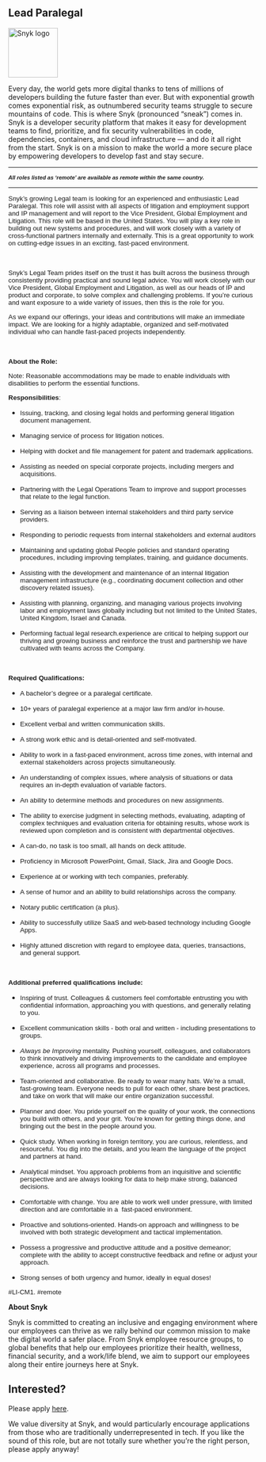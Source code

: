 Lead Paralegal
---

<img src="https://res.cloudinary.com/snyk/image/upload/v1537345894/press-kit/brand/logo-black.png" width="100" alt="Snyk logo" />

<div class="content-intro"><p><span style="font-weight: 400;">Every day, the world gets more digital thanks to tens of millions of developers building the future faster than ever. But with exponential growth comes exponential risk, as outnumbered security teams struggle to secure mountains of code. This is where Snyk (pronounced “sneak”) comes in. Snyk is a developer security platform that makes it easy for development teams to find, prioritize, and fix security vulnerabilities in code, dependencies, containers, and cloud infrastructure — and do it all right from the start. Snyk is on a mission to make the world a more secure place by empowering developers to develop fast and stay secure.</span></p></div><hr>
<p><span style="font-family: arial, helvetica, sans-serif; font-size: 10pt;"><em><strong><sub>All roles listed as ‘remote’ are available as remote within the same country.</sub></strong></em></span></p>
<hr>
<p><span style="font-family: arial, helvetica, sans-serif; font-size: 10pt;"><span style="font-weight: 400;">Snyk’s growing Legal team is looking for an experienced and enthusiastic Lead Paralegal. This role will assist with all aspects of litigation and employment support and IP management and will report to the Vice President, Global Employment and Litigation. This role will be based in the United States.</span><span style="font-weight: 400;"> You will play a key role in building out new systems and procedures, and will work closely with a variety of cross-functional partners internally and externally</span><span style="font-weight: 400;">. </span><span style="font-weight: 400;">This is a great opportunity to work on cutting-edge issues in an exciting, fast-paced environment.&nbsp;</span></span></p>
<p>&nbsp;</p>
<p><span style="font-family: arial, helvetica, sans-serif; font-size: 10pt;"><span style="font-weight: 400;">Snyk’s Legal Team prides itself on the trust it has built across the business through consistently providing practical and sound legal advice. You will work closely with our Vice President, Global Employment and Litigation, as well as our heads of IP and product </span><span style="font-weight: 400;">and corporate</span><span style="font-weight: 400;">, to solve complex and challenging problems. If you’re curious and want exposure to a wide variety of issues, then this is the role for you.&nbsp;</span></span></p>
<p><span style="font-weight: 400; font-family: arial, helvetica, sans-serif; font-size: 10pt;">As we expand our offerings, your ideas and contributions will make an immediate impact. We are looking for a highly adaptable, organized and self-motivated individual who can handle fast-paced projects independently.</span></p>
<p>&nbsp;</p>
<p><span style="font-family: arial, helvetica, sans-serif; font-size: 10pt;"><strong>About the Role:</strong></span></p>
<p><span style="font-weight: 400; font-family: arial, helvetica, sans-serif; font-size: 10pt;">Note: Reasonable accommodations may be made to enable individuals with disabilities to perform the essential functions.</span></p>
<p><span style="font-family: arial, helvetica, sans-serif; font-size: 10pt;"><strong>Responsibilities</strong><span style="font-weight: 400;">:</span></span></p>
<ul>
<li style="font-weight: 400;">
<p><span style="font-weight: 400; font-family: arial, helvetica, sans-serif; font-size: 10pt;">Issuing, tracking, and closing legal holds and performing general litigation document management.</span></p>
</li>
<li style="font-weight: 400;">
<p><span style="font-weight: 400; font-family: arial, helvetica, sans-serif; font-size: 10pt;">Managing service of process for litigation notices.</span></p>
</li>
<li style="font-weight: 400;">
<p><span style="font-weight: 400; font-family: arial, helvetica, sans-serif; font-size: 10pt;">Helping with docket and file management for patent and trademark applications.</span></p>
</li>
<li style="font-weight: 400;">
<p><span style="font-weight: 400; font-family: arial, helvetica, sans-serif; font-size: 10pt;">Assisting as needed on special corporate projects, including mergers and acquisitions.</span></p>
</li>
<li style="font-weight: 400;">
<p><span style="font-weight: 400; font-family: arial, helvetica, sans-serif; font-size: 10pt;">Partnering with the Legal Operations Team to improve and support processes that relate to the legal function.</span></p>
</li>
<li style="font-weight: 400;">
<p><span style="font-weight: 400; font-family: arial, helvetica, sans-serif; font-size: 10pt;">Serving as a liaison between internal stakeholders and third party service providers.</span></p>
</li>
</ul>
<ul>
<li style="font-weight: 400;">
<p><span style="font-weight: 400; font-family: arial, helvetica, sans-serif; font-size: 10pt;">Responding to periodic requests from internal stakeholders and external auditors</span></p>
</li>
<li style="font-weight: 400;">
<p><span style="font-weight: 400; font-family: arial, helvetica, sans-serif; font-size: 10pt;">Maintaining and updating global People policies and standard operating procedures, including improving templates, training, and guidance documents.</span></p>
</li>
<li style="font-weight: 400;">
<p><span style="font-weight: 400; font-family: arial, helvetica, sans-serif; font-size: 10pt;">Assisting with the development and maintenance of an internal litigation management infrastructure (e.g., coordinating document collection and other discovery related issues).</span></p>
</li>
<li style="font-weight: 400;">
<p><span style="font-weight: 400; font-family: arial, helvetica, sans-serif; font-size: 10pt;">Assisting with planning, organizing, and managing various projects involving labor and employment laws globally including but not limited to the United States, United Kingdom, Israel and Canada.</span></p>
</li>
<li style="font-weight: 400;">
<p><span style="font-weight: 400; font-family: arial, helvetica, sans-serif; font-size: 10pt;">Performing factual legal research.experience are critical to helping support our thriving and growing business and reinforce the trust and partnership we have cultivated with teams across the Company.</span></p>
</li>
</ul>
<p>&nbsp;</p>
<p><span style="font-family: arial, helvetica, sans-serif; font-size: 10pt;"><strong>Required Qualifications:</strong></span></p>
<ul>
<li style="font-weight: 400;">
<p><span style="font-weight: 400; font-family: arial, helvetica, sans-serif; font-size: 10pt;">A bachelor’s degree or a paralegal certificate.</span></p>
</li>
<li style="font-weight: 400;">
<p><span style="font-family: arial, helvetica, sans-serif; font-size: 10pt;"><span style="font-weight: 400;">10+ ye</span><span style="font-weight: 400;">ars of paralegal experience at a major law firm and/or in-house.</span></span></p>
</li>
<li style="font-weight: 400;">
<p><span style="font-weight: 400; font-family: arial, helvetica, sans-serif; font-size: 10pt;">Excellent verbal and written communication skills.</span></p>
</li>
<li style="font-weight: 400;">
<p><span style="font-weight: 400; font-family: arial, helvetica, sans-serif; font-size: 10pt;">A strong work ethic and is detail-oriented and self-motivated.</span></p>
</li>
<li style="font-weight: 400;">
<p><span style="font-weight: 400; font-family: arial, helvetica, sans-serif; font-size: 10pt;">Ability to work in a fast-paced environment, across time zones, with internal and external stakeholders across projects simultaneously.</span></p>
</li>
<li style="font-weight: 400;">
<p><span style="font-weight: 400; font-family: arial, helvetica, sans-serif; font-size: 10pt;">An understanding of complex issues, where analysis of situations or data requires an in-depth evaluation of variable factors.&nbsp;</span></p>
</li>
<li style="font-weight: 400;">
<p><span style="font-weight: 400; font-family: arial, helvetica, sans-serif; font-size: 10pt;">An ability to determine methods and procedures on new assignments.&nbsp;</span></p>
</li>
<li style="font-weight: 400;">
<p><span style="font-weight: 400; font-family: arial, helvetica, sans-serif; font-size: 10pt;">The ability to exercise judgment in selecting methods, evaluating, adapting of complex techniques and evaluation criteria for obtaining results, whose work is reviewed upon completion and is consistent with departmental objectives.</span></p>
</li>
<li style="font-weight: 400;">
<p><span style="font-weight: 400; font-family: arial, helvetica, sans-serif; font-size: 10pt;">A can-do, no task is too small, all hands on deck attitude.</span></p>
</li>
<li style="font-weight: 400;">
<p><span style="font-weight: 400; font-family: arial, helvetica, sans-serif; font-size: 10pt;">Proficiency in Microsoft PowerPoint, Gmail, Slack, Jira and Google Docs.</span></p>
</li>
<li style="font-weight: 400;">
<p><span style="font-weight: 400; font-family: arial, helvetica, sans-serif; font-size: 10pt;">Experience at or working with tech companies, preferably.</span></p>
</li>
<li style="font-weight: 400;">
<p><span style="font-weight: 400; font-family: arial, helvetica, sans-serif; font-size: 10pt;">A sense of humor and an ability to build relationships across the company.</span></p>
</li>
<li style="font-weight: 400;">
<p><span style="font-weight: 400; font-family: arial, helvetica, sans-serif; font-size: 10pt;">Notary public certification (a plus).</span></p>
</li>
<li style="font-weight: 400;">
<p><span style="font-weight: 400; font-family: arial, helvetica, sans-serif; font-size: 10pt;">Ability to successfully utilize SaaS and web-based technology including Google Apps.</span></p>
</li>
<li style="font-weight: 400;">
<p><span style="font-weight: 400; font-family: arial, helvetica, sans-serif; font-size: 10pt;">Highly attuned discretion with regard to employee data, queries, transactions, and general support.</span></p>
</li>
</ul>
<p>&nbsp;</p>
<p><span style="font-family: arial, helvetica, sans-serif; font-size: 10pt;"><strong>Additional preferred qualifications include:</strong></span></p>
<ul>
<li style="font-weight: 400;">
<p><span style="font-weight: 400; font-family: arial, helvetica, sans-serif; font-size: 10pt;">Inspiring of trust. Colleagues &amp; customers feel comfortable entrusting you with confidential information, approaching you with questions, and generally relating to you.</span></p>
</li>
<li style="font-weight: 400;">
<p><span style="font-weight: 400; font-family: arial, helvetica, sans-serif; font-size: 10pt;">Excellent communication skills - both oral and written - including presentations to groups.</span></p>
</li>
<li style="font-weight: 400;">
<p><span style="font-family: arial, helvetica, sans-serif; font-size: 10pt;"><em><span style="font-weight: 400;">Always be Improving</span></em><span style="font-weight: 400;"> mentality. Pushing yourself, colleagues, and collaborators to think innovatively and driving improvements to the candidate and employee experience, across all programs and processes.</span></span></p>
</li>
<li style="font-weight: 400;">
<p><span style="font-weight: 400; font-family: arial, helvetica, sans-serif; font-size: 10pt;">Team-oriented and collaborative. Be ready to wear many hats. We’re a small, fast-growing team. Everyone needs to pull for each other, share best practices, and take on work that will make our entire organization successful.</span></p>
</li>
<li style="font-weight: 400;">
<p><span style="font-weight: 400; font-family: arial, helvetica, sans-serif; font-size: 10pt;">Planner and doer. You pride yourself on the quality of your work, the connections you build with others, and your grit. You’re known for getting things done, and bringing out the best in the people around you.&nbsp;</span></p>
</li>
<li style="font-weight: 400;">
<p><span style="font-weight: 400; font-family: arial, helvetica, sans-serif; font-size: 10pt;">Quick study. When working in foreign territory, you are curious, relentless, and resourceful. You dig into the details, and you learn the language of the project and partners at hand.</span></p>
</li>
<li style="font-weight: 400;">
<p><span style="font-weight: 400; font-family: arial, helvetica, sans-serif; font-size: 10pt;">Analytical mindset. You approach problems from an inquisitive and scientific perspective and are always looking for data to help make strong, balanced decisions.</span></p>
</li>
<li style="font-weight: 400;">
<p><span style="font-weight: 400; font-family: arial, helvetica, sans-serif; font-size: 10pt;">Comfortable with change. You are able to work well under pressure, with limited direction and are comfortable in a&nbsp; fast-paced environment.</span></p>
</li>
<li style="font-weight: 400;">
<p><span style="font-weight: 400; font-family: arial, helvetica, sans-serif; font-size: 10pt;">Proactive and solutions-oriented. Hands-on approach and willingness to be involved with both strategic development and tactical implementation.</span></p>
</li>
<li style="font-weight: 400;">
<p><span style="font-weight: 400; font-family: arial, helvetica, sans-serif; font-size: 10pt;">Possess a progressive and productive attitude and a positive demeanor; complete with the ability to accept constructive feedback and refine or adjust your approach.</span></p>
</li>
<li style="font-weight: 400;">
<p><span style="font-weight: 400; font-family: arial, helvetica, sans-serif; font-size: 10pt;">Strong senses of both urgency and humor, ideally in equal doses!</span></p>
</li>
</ul>
<p><span style="font-weight: 400; font-family: arial, helvetica, sans-serif; font-size: 10pt;">#LI-CM1. #remote</span></p><div class="content-conclusion"><p><strong>About Snyk</strong></p>
<p><strong><span style="font-weight: 400;">Snyk is committed to creating an inclusive and engaging environment where our employees can thrive as we rally behind our common mission to make the digital world a safer place. From Snyk employee resource groups, to global benefits that help our employees prioritize their health, wellness, financial security, and a work/life blend, we aim to support our employees along their entire journeys here at Snyk. </span></strong></p></div>

Interested?
---

Please apply [here](https://boards.greenhouse.io/snyk/jobs/6373766002#app).

We value diversity at Snyk, and would particularly encourage applications from those who are traditionally underrepresented in tech.
If you like the sound of this role, but are not totally sure whether you’re the right person, please apply anyway!
